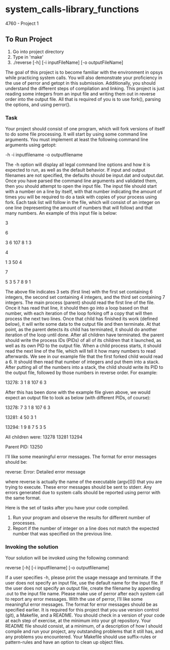 # system_calls-library_functions
4760 - Project 1

## To Run Project

1. Go into project directory
2. Type in 'make'
3. ./reverse [-h] [-i inputFileName] [-o outputFileName]

The goal of this project is to become familiar with the environment in opsys while practicing system calls. You will also demonstrate your proficiency in the use of perror and getopt in this submission. Additionally, you should understand the different steps of compilation and linking. This project is just reading some integers from an input file and writing them out in reverse order into the output file. All that is required of you is to use fork(), parsing the options, and using perror().

### Task

Your project should consist of one program, which will fork versions of itself to do some file processing. It will start by using
some command line arguments. You must implement at least the following command line arguments using getopt:

-h
-i inputfilename
-o outputfilename

The -h option will display all legal command line options and how it is expected to run, as well as the default behavior. If input and output filenames are not specified, the defaults should be input.dat and output.dat. Once you have parsed the command line arguments and validated them, then you should attempt to open the input file. The input file should start with a number on a line by itself, with that number indicating the amount of times you will be required to do a task with copies of your process using fork. Each task list will follow in the file, which will consist of an integer on one line (representing the amount of numbers that will follow) and that many numbers. An example of this input file is below:

3

6

3 6 107 8 1 3

4

1 3 50 4

7

5 3 5 7 8 9 1

The above file indicates 3 sets (first line) with the first set containing 6 integers, the second set containing 4 integers, and the third set containing 7 integers. The main process (parent) should read the first line of the file. Once it has read that line, it should then go into a loop based on that number, with each iteration of the loop forking off a copy that will then process the next two lines. Once that child has finished its work (defined below), it will write some data to the output file and then terminate. At that point, as the parent detects its child has terminated, it should do another iteration of the loop until done. After all children have terminated. the parent should write the process IDs (PIDs) of all of its children that it launched, as well as its own PID to the output file. When a child process starts, it should read the next line of the file, which will tell it how many numbers to read afterwards. We see in our example file that the first forked child would read a 6. It should then read that number of integers and put them into a stack. After putting all of the numbers into a stack, the child should write its PID to the output file, followed by those numbers in reverse order. For example:

13278: 3 1 8 107 6 3

After this has been done with the example file given above, we would expect an output file to look as below (with different PIDs, of course):

13278: 7 3 1 8 107 6 3

13281: 4 50 3 1

13294: 1 9 8 7 5 3 5

All children were: 13278 13281 13294

Parent PID: 13250

I’ll like some meaningful error messages. The format for error messages should be:

reverse: Error: Detailed error message

where reverse is actually the name of the executable (argv[0]) that you are trying to execute. These error messages should be sent to stderr. Any errors generated due to system calls should be reported using perror with the same format.

Here is the set of tasks after you have your code compiled.

1. Run your program and observe the results for different number of processes.
2. Report if the number of integer on a line does not match the expected number that was specified on the previous line.

### Invoking the solution
Your solution will be invoked using the following command:

reverse [-h] [-i inputfilename] [-o outputfilename]

If a user specifies -h, please print the usage message and terminate. If the user does not specify an input file, use the default name for the input file. If the user does not specify an output file, create the filename by appending .out to the input file name. Please make use of perror after each system call to report any error messages. With the use of perror, I’ll like some meaningful error messages. The format for error messages should be as specified earlier.
It is required for this project that you use version control (git), a Makefile, and a README. You should check in a version of your code at each step of exercise, at the minimum into your git repository. Your README file should consist, at a minimum, of a description of how I should compile and run your project, any outstanding problems that it still has, and any problems you encountered. Your Makefile should use suffix-rules or pattern-rules and have an option to clean up object files.
